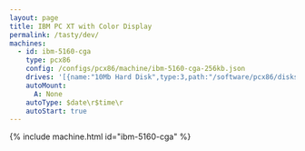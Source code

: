 ```yaml
---
layout: page
title: IBM PC XT with Color Display
permalink: /tasty/dev/
machines:
  - id: ibm-5160-cga
    type: pcx86
    config: /configs/pcx86/machine/ibm-5160-cga-256kb.json
    drives: '[{name:"10Mb Hard Disk",type:3,path:"/software/pcx86/disks/PCDOS200-C400.img"}]'
    autoMount:
      A: None
    autoType: $date\r$time\r
    autoStart: true
---
```


{% include machine.html id="ibm-5160-cga" %}

